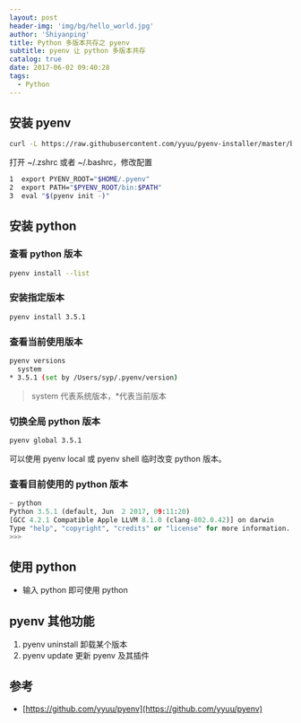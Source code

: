 ```yaml
---
layout: post
header-img: 'img/bg/hello_world.jpg'
author: 'Shiyanping'
title: Python 多版本共存之 pyenv
subtitle: pyenv 让 python 多版本共存
catalog: true
date: 2017-06-02 09:40:28
tags:
  - Python
---
```


## 安装 pyenv

```bash
curl -L https://raw.githubusercontent.com/yyuu/pyenv-installer/master/bin/pyenv-installer | bash
```

打开 ~/.zshrc 或者 ~/.bashrc，修改配置

```bash
1  export PYENV_ROOT="$HOME/.pyenv"
2  export PATH="$PYENV_ROOT/bin:$PATH"
3  eval "$(pyenv init -)"
```

<!-- more -->

## 安装 python

### 查看 python 版本

```bash
pyenv install --list
```

### 安装指定版本

```bash
pyenv install 3.5.1
```

### 查看当前使用版本

```bash
pyenv versions
  system
* 3.5.1 (set by /Users/syp/.pyenv/version)
```

> system 代表系统版本，\*代表当前版本

### 切换全局 python 版本

```bash
pyenv global 3.5.1
```

可以使用 pyenv local 或 pyenv shell 临时改变 python 版本。

### 查看目前使用的 python 版本

```python
~ python
Python 3.5.1 (default, Jun  2 2017, 09:11:20)
[GCC 4.2.1 Compatible Apple LLVM 8.1.0 (clang-802.0.42)] on darwin
Type "help", "copyright", "credits" or "license" for more information.
>>>
```

## 使用 python

- 输入 python 即可使用 python

## pyenv 其他功能

1. pyenv uninstall 卸载某个版本
2. pyenv update 更新 pyenv 及其插件

## 参考

- [https://github.com/yyuu/pyenv](https://github.com/yyuu/pyenv)
